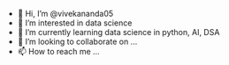 - 👋 Hi, I’m @vivekananda05
- 👀 I’m interested in data science
- 🌱 I’m currently learning data science in python, AI, DSA
- 💞️ I’m looking to collaborate on ...
- 📫 How to reach me ...

<!---
vivekananda05/vivekananda05 is a ✨ special ✨ repository because its `README.md` (this file) appears on your GitHub profile.
You can click the Preview link to take a look at your changes.
--->
